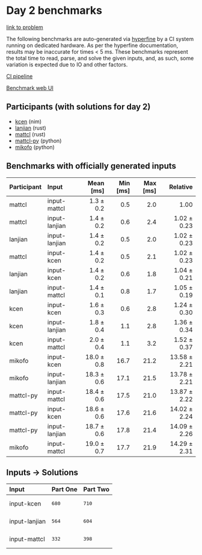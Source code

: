 # Day 2 benchmarks

[link to problem](https://adventofcode.com/2024/day/2)

The following benchmarks are auto-generated via
[hyperfine](https://github.com/sharkdp/hyperfine) by a CI system running on
dedicated hardware. As per the hyperfine documentation, results may be
inaccurate for times < 5 ms. These benchmarks represent the total time to read,
parse, and solve the given inputs, and, as such, some variation is expected due
to IO and other factors.

[CI pipeline](http://ci.papercode.net:8080/teams/main/pipelines/aoc2024)

[Benchmark web UI](https://aoc.ancalagon.black)


## Participants (with solutions for day 2)

- [kcen](https://github.com/kcen/aoc2024) (nim)
- [lanjian](https://github.com/lanjian/aoc-2024) (rust)
- [mattcl](https://github.com/mattcl/aoc2024) (rust)
- [mattcl-py](https://github.com/mattcl/aoc2024-py) (python)
- [mikofo](https://github.com/mikofo/aoc2024) (python)


## Benchmarks with officially generated inputs

| Participant | Input | Mean [ms] | Min [ms] | Max [ms] | Relative |
|:---|:---|---:|---:|---:|---:|
| mattcl | input-mattcl | 1.3 ± 0.2 | 0.5 | 2.0 | 1.00 |
| mattcl | input-lanjian | 1.4 ± 0.2 | 0.6 | 2.4 | 1.02 ± 0.23 |
| lanjian | input-lanjian | 1.4 ± 0.2 | 0.5 | 2.0 | 1.02 ± 0.23 |
| mattcl | input-kcen | 1.4 ± 0.2 | 0.5 | 2.1 | 1.02 ± 0.23 |
| lanjian | input-kcen | 1.4 ± 0.2 | 0.6 | 1.8 | 1.04 ± 0.21 |
| lanjian | input-mattcl | 1.4 ± 0.1 | 0.8 | 1.7 | 1.05 ± 0.19 |
| kcen | input-kcen | 1.6 ± 0.3 | 0.6 | 2.8 | 1.24 ± 0.30 |
| kcen | input-lanjian | 1.8 ± 0.4 | 1.1 | 2.8 | 1.36 ± 0.34 |
| kcen | input-mattcl | 2.0 ± 0.4 | 1.1 | 3.2 | 1.52 ± 0.37 |
| mikofo | input-kcen | 18.0 ± 0.8 | 16.7 | 21.2 | 13.58 ± 2.21 |
| mikofo | input-lanjian | 18.3 ± 0.6 | 17.1 | 21.5 | 13.78 ± 2.21 |
| mattcl-py | input-mattcl | 18.4 ± 0.6 | 17.5 | 21.0 | 13.87 ± 2.22 |
| mattcl-py | input-kcen | 18.6 ± 0.6 | 17.6 | 21.6 | 14.02 ± 2.24 |
| mattcl-py | input-lanjian | 18.7 ± 0.6 | 17.8 | 21.4 | 14.09 ± 2.26 |
| mikofo | input-mattcl | 19.0 ± 0.7 | 17.7 | 21.9 | 14.29 ± 2.31 |


## Inputs -> Solutions

| Input | Part One | Part Two |
|:---|:---|:---|
|input-kcen|<pre>680</pre>|<pre>710</pre>|
|input-lanjian|<pre>564</pre>|<pre>604</pre>|
|input-mattcl|<pre>332</pre>|<pre>398</pre>|